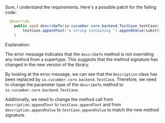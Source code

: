 Sure, I understand the requirements. Here's a possible patch for the failing code:
```java
  @Override
    public void describeTo(io.cucumber.core.backend.TestCase testCase) {
        testCase.appendText("a string containing ").appendValue(substring);
    }
```
Explanation:

The error message indicates that the `describeTo` method is not overriding any method from a supertype. This suggests that the method signature has changed in the new version of the library.

By looking at the error message, we can see that the `Description` class has been replaced by `io.cucumber.core.backend.TestCase`. Therefore, we need to change the parameter type of the `describeTo` method to `io.cucumber.core.backend.TestCase`.

Additionally, we need to change the method call from `description.appendText` to `testCase.appendText` and from `description.appendValue` to `testCase.appendValue` to match the new method signature.